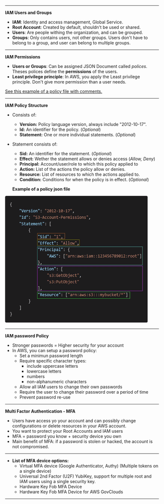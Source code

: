 ****
**IAM Users and Groups**

* **IAM**: Identity and access management, Global Service.
* **Root Account**: Created by default, shouldn't be used or shared.
* **Users**: Are people withing the organization, and can be grouped.
* **Groups**: Only contains users, not other groups. Users don't have to belong to a group, and user can belong to multiple groups.
****

**IAM Permissions**

* **Users or Groups**: Can be assigned JSON Document called *polices*. Theses polices define the **permissions** of the users. 
* **Least privilege principle**: In AWS, you apply the Least privilege principle. Don't give more permission than a user needs.

[See this example of a policy file with comments.](https://github.com/felipeNeves93/certified-solutions-architect-associate-study/blob/master/iam-aws%20cli/example-policy.json)
****

**IAM Policy Structure**

* Consists of:
    * **Version:** Policy language version, always include "2012-10-17".
    * **Id:** An identifier for the policy. (*Optional*)
    * **Statement:** One or more individual statements. (*Optional*)

* Statement consists of: 
    * **Sid:** An identifier for the statement. (*Optional*)
    * **Effect:** Wether the statement allows or denies access (*Allow, Deny*)
    * **Principal:** Account/user/role to which this policy applied to
    * **Action:** List of the actions the policy allow or denies.
    * **Resource:** List of resources to which the actions applied to.
    * **Condition:** Conditions for when the policy is in effect. (*Optional*) 

    **Example of a policy json file**

![Policy Example](./images/policy-example.png)
****


**IAM password Policy**

* Stronger passwords = Higher security for your account
* In AWS, you can setup a password policy:
    * Set a minimun password length
    * Require specific character types:
        * include uppercase letters
        * lowercase letters
        * numbers
        * non-alphanumeric characters
    * Allow all IAM users to change their own passwords
    * Require the user to change their password over a period of time
    * Prevent password re-use
****

**Multi Factor Authentication - MFA**

* Users have access yo your account and can possibly change configurations or delete resources in your AWS account.
* You want to protect your Root Accounts and IAM users
* MFA = password you know + security device you own
* Main benefit of MFA: if a password is stolen or hacked, the account is not compromised.
****

* **List of MFA device options:**
    * Virtual MFA device (Google Authenticator, Authy) (Multiple tokens on a single device)
    * Universal 2nd Factor (U2F) YubiKey, support for multiple root and IAM users using a single security key.
    * Hardware Key Fob MFA Device
    * Hardware Key Fob MFA Device for  AWS GovClouds
****